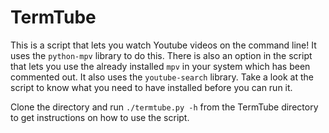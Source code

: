 # TermTube

This is a script that lets you watch Youtube videos on the command line! It uses the `python-mpv` library to do this. There is also an option in the script that lets you use the already installed `mpv` in your system which has been commented out. It also uses the `youtube-search` library. Take a look at the script to know what you need to have installed before you can run it. 

Clone the directory and run `./termtube.py -h` from the TermTube directory to get instructions on how to use the script.
